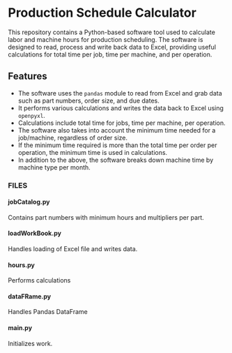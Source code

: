 # Production Schedule Calculator

This repository contains a Python-based software tool used to calculate labor and machine hours for production scheduling. The software is designed to read, process and write back data to Excel, providing useful calculations for total time per job, time per machine, and per operation. 

## Features

- The software uses the `pandas` module to read from Excel and grab data such as part numbers, order size, and due dates.
- It performs various calculations and writes the data back to Excel using `openpyxl`.
- Calculations include total time for jobs, time per machine, per operation.
- The software also takes into account the minimum time needed for a job/machine, regardless of order size.
- If the minimum time required is more than the total time per order per operation, the minimum time is used in calculations.
- In addition to the above, the software breaks down machine time by machine type per month.

### FILES
#### jobCatalog.py
Contains part numbers with minimum hours and multipliers per part.

#### loadWorkBook.py
Handles loading of Excel file and writes data.

#### hours.py
Performs calculations

#### dataFRame.py
Handles Pandas DataFrame

#### main.py
Initializes work.


